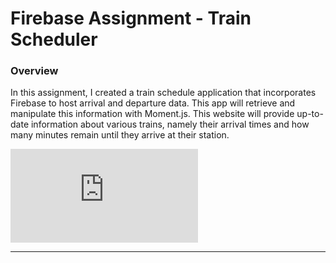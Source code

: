 # Firebase Assignment - Train Scheduler 

### Overview

In this assignment, I created a train schedule application that incorporates Firebase to host arrival and departure data. This app will retrieve and manipulate this information with Moment.js. This website will provide up-to-date information about various trains, namely their arrival times and how many minutes remain until they arrive at their station.

![Live Demo](https://nahrinoda.github.io/Train-Scheduler/traintime.html)

- - -
